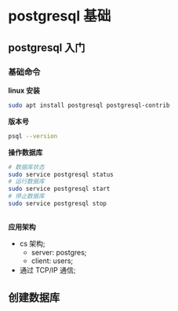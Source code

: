 # postgresql 基础

## postgresql 入门

### 基础命令

**linux 安装**

```bash
sudo apt install postgresql postgresql-contrib
```

**版本号**

```bash
psql --version
```

**操作数据库**

```bash
# 数据库状态
sudo service postgresql status
# 运行数据库
sudo service postgresql start
# 停止数据库
sudo service postgresql stop
```

##

**应用架构**

- cs 架构;
  - server: postgres;
  - client: users;
- 通过 TCP/IP 通信;

## 创建数据库
